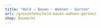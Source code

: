 ```yaml
---
title: "Held – Bauen - Wohnen - Garten"
url: /grossefehn/held-bauen-wohnen-garten/
shop: Baumarkt
---
```


